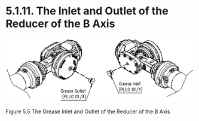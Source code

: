 ﻿# 5.1.11. The Inlet and Outlet of the Reducer of the B Axis

![](../../_assets/그림_5.5_5축_감속기_그리스_주입_배출구.png  )

Figure 5.5 The Grease Inlet and Outlet of the Reducer of the B Axis
